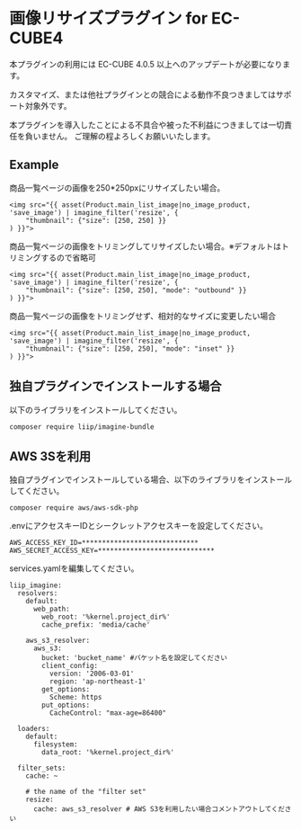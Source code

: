 # 画像リサイズプラグイン for EC-CUBE4

本プラグインの利用には EC-CUBE 4.0.5 以上へのアップデートが必要になります。

カスタマイズ、または他社プラグインとの競合による動作不良つきましてはサポート対象外です。

本プラグインを導入したことによる不具合や被った不利益につきましては一切責任を負いません。
ご理解の程よろしくお願いいたします。

## Example

商品一覧ページの画像を250*250pxにリサイズしたい場合。
```
<img src="{{ asset(Product.main_list_image|no_image_product, 'save_image') | imagine_filter('resize', {
    "thumbnail": {"size": [250, 250] }}
) }}">
```

商品一覧ページの画像をトリミングしてリサイズしたい場合。※デフォルトはトリミングするので省略可
```
<img src="{{ asset(Product.main_list_image|no_image_product, 'save_image') | imagine_filter('resize', {
    "thumbnail": {"size": [250, 250], "mode": "outbound" }}
) }}">
```

商品一覧ページの画像をトリミングせず、相対的なサイズに変更したい場合
```
<img src="{{ asset(Product.main_list_image|no_image_product, 'save_image') | imagine_filter('resize', {
    "thumbnail": {"size": [250, 250], "mode": "inset" }}
) }}">
```


## 独自プラグインでインストールする場合

以下のライブラリをインストールしてください。

```
composer require liip/imagine-bundle
```

## AWS 3Sを利用

独自プラグインでインストールしている場合、以下のライブラリをインストールしてください。

```
composer require aws/aws-sdk-php
```

.envにアクセスキーIDとシークレットアクセスキーを設定してください。

```
AWS_ACCESS_KEY_ID=*****************************
AWS_SECRET_ACCESS_KEY=*****************************
```

services.yamlを編集してください。

```
liip_imagine:
  resolvers:
    default:
      web_path:
        web_root: '%kernel.project_dir%'
        cache_prefix: 'media/cache'

    aws_s3_resolver:
      aws_s3:
        bucket: 'bucket_name' #バケット名を設定してください
        client_config:
          version: '2006-03-01'
          region: 'ap-northeast-1'
        get_options:
          Scheme: https
        put_options:
          CacheControl: "max-age=86400"

  loaders:
    default:
      filesystem:
        data_root: '%kernel.project_dir%'

  filter_sets:
    cache: ~

    # the name of the "filter set"
    resize:
      cache: aws_s3_resolver # AWS S3を利用したい場合コメントアウトしてください
```
